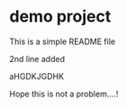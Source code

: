 # demo project
This is a simple README file

2nd line added


aHGDKJGDHK

Hope this is not a problem....!
